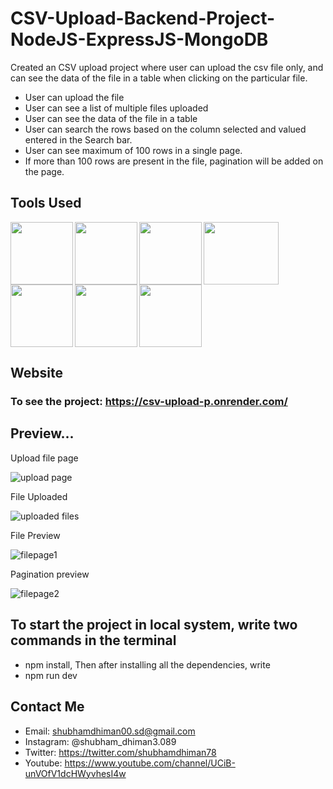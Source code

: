 # CSV-Upload-Backend-Project-NodeJS-ExpressJS-MongoDB

Created an CSV upload project where user can upload the csv file only, and can see the data of the file in a table when clicking on the particular file.
* User can upload the file
* User can see a list of multiple files uploaded
* User can see the data of the file in a table
* User can search the rows based on the column selected and valued entered in the Search bar.
* User can see maximum of 100 rows in a single page.
* If more than 100 rows are present in the file, pagination will be added on the page.


## Tools Used
<img align="left" src="https://user-images.githubusercontent.com/18380165/224329335-3cdf989b-bdce-41e6-82dc-7d4c50d5f283.png" width="100" height="100">
<img align="left" src="https://user-images.githubusercontent.com/18380165/224329345-7363d693-4f27-4a58-8c9e-086d8a3fa420.png" width="100" height="100">
<img align="left" src="https://user-images.githubusercontent.com/18380165/224332427-426a3fbb-e25d-4deb-a832-666ae2e2e418.png" width="100" height="100">
<img align="left" src="https://user-images.githubusercontent.com/18380165/224741719-3887a83f-9041-49b5-b1d3-a4b636147582.png" width="120" height="100">
<img align="left" src="https://user-images.githubusercontent.com/18380165/224742317-8448ec1f-c35e-4fa3-99bf-5075da765c1a.png" width="100" height="100">
<img align="left" src="https://user-images.githubusercontent.com/18380165/224742804-66cd82b1-fedd-40a1-ad43-6cd2a7b91e46.png" width="100" height="100">
<br>
<img  src="https://user-images.githubusercontent.com/18380165/224329339-a5174b23-1a5c-4ae4-95c8-ead20a29d77e.png" width="100" height="100">

## Website 
### To see the project: https://csv-upload-p.onrender.com/

## Preview...
Upload file page

![upload page](https://github.com/shubhamdhiman/CSV-Upload-Backend-Project-NodeJS-ExpressJS-MongoDB/assets/18380165/1508a223-6f74-44f6-a17a-6fb5e29bcc82)

File Uploaded

![uploaded files](https://github.com/shubhamdhiman/CSV-Upload-Backend-Project-NodeJS-ExpressJS-MongoDB/assets/18380165/19b3fbac-9347-48fa-a83e-823a543f7021)

File Preview

![filepage1](https://github.com/shubhamdhiman/CSV-Upload-Backend-Project-NodeJS-ExpressJS-MongoDB/assets/18380165/725aded9-917b-4cb0-851c-2794e46ea96b)

Pagination preview

![filepage2](https://github.com/shubhamdhiman/CSV-Upload-Backend-Project-NodeJS-ExpressJS-MongoDB/assets/18380165/a67443a5-0a80-4b9a-9caa-82a955c444d8)


## To start the project in local system, write two commands in the terminal
* npm install,
   Then after installing all the dependencies, write
* npm run dev

## Contact Me
* Email: shubhamdhiman00.sd@gmail.com
* Instagram: @shubham_dhiman3.089
* Twitter: https://twitter.com/shubhamdhiman78
* Youtube: https://www.youtube.com/channel/UCiB-unVOfV1dcHWyvhesI4w
